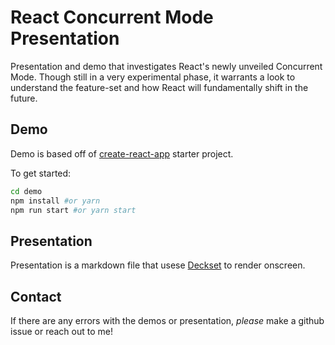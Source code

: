 # React Concurrent Mode Presentation

Presentation and demo that investigates React's newly unveiled Concurrent Mode. Though still in a very experimental phase, it warrants a look to understand the feature-set and how React will fundamentally shift in the future.

## Demo

Demo is based off of [create-react-app](https://github.com/facebook/create-react-app) starter project.

To get started:

```bash
cd demo
npm install #or yarn
npm run start #or yarn start
```

## Presentation

Presentation is a markdown file that usese [Deckset](https://www.deckset.com/) to render onscreen.

## Contact

If there are any errors with the demos or presentation, _please_ make a github issue or reach out to me!

